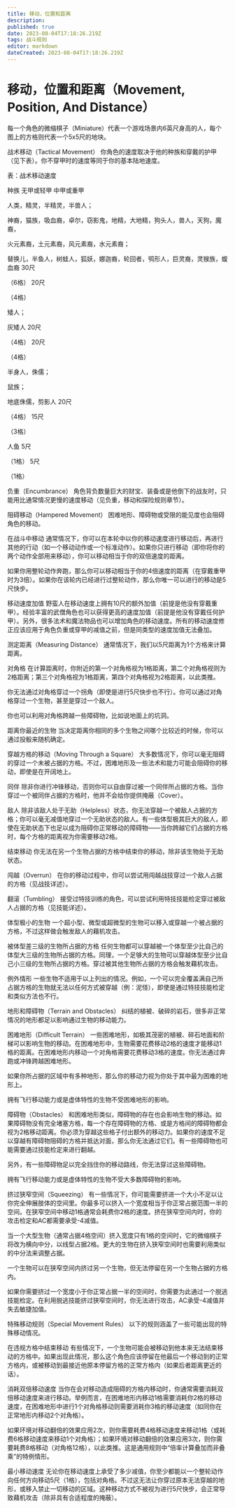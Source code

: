 ```yaml
---
title: 移动，位置和距离
description: 
published: true
date: 2023-08-04T17:18:26.219Z
tags: 战斗规则
editor: markdown
dateCreated: 2023-08-04T17:18:26.219Z
---
```


# 移动，位置和距离（Movement, Position, And Distance）
每一个角色的微缩棋子（Miniature）代表一个游戏场景内6英尺身高的人，每个图上的方格则代表一个5x5尺的地块。

战术移动（Tactical Movement）
你角色的速度取决于他的种族和穿戴的护甲（见下表）。你不穿甲时的速度等同于你的基本陆地速度。

 

表：战术移动速度

种族
 无甲或轻甲
 中甲或重甲
 
人类，精灵，半精灵，半兽人；

神裔，猫族，吸血裔，卓尔，窃影鬼，地精，大地精，狗头人，兽人，天狗，魔裔，

火元素裔，土元素裔，风元素裔，水元素裔；

替换儿，半鱼人，树蛙人，狐妖，娜迦裔，轮回者，鸮形人，巨灵裔，灵猴族，蝮血裔
 30尺

（6格）
 20尺

（4格）
 
矮人；

灰矮人
 20尺

（4格）
 20尺

（4格）
 
半身人，侏儒；

鼠族；

地底侏儒，剪影人
 20尺

（4格）
 15尺

（3格）
 
人鱼
 5尺

（1格）
 5尺

（1格）
 

 

负重（Encumbrance）
角色背负数量巨大的财宝、装备或是他倒下的战友时，只能用比通常情况更慢的速度移动（见负重，移动和探险规则章节）。

阻碍移动（Hampered Movement）
困难地形、障碍物或受限的能见度也会阻碍角色的移动。

在战斗中移动
通常情况下，你可以在本轮中以你的移动速度进行移动后，再进行其他的行动（如一个移动动作或一个标准动作）。如果你只进行移动（即你将你的两个动作全部用来移动），你可以移动相当于你的双倍速度的距离。

如果你用整轮动作奔跑，那么你可以移动相当于你的4倍速度的距离（在穿戴重甲时为3倍）。如果你在该轮内已经进行过整轮动作，那么你唯一可以进行的移动是5尺快步。

移动速度加值
野蛮人在移动速度上拥有10尺的额外加值（前提是他没有穿戴重甲）。经验丰富的武僧角色也可以获得更高的速度加值（前提是他没有穿戴任何护甲）。另外，很多法术和魔法物品也可以增加角色的移动速度。所有的移动速度修正应该应用于角色负重或穿甲的减值之前，但是同类型的速度加值无法叠加。

测定距离（Measuring Distance）
通常情况下，我们以5尺距离为1个方格来计算距离。

对角格
在计算距离时，你附近的第一个对角格视为1格距离，第二个对角格视则为2格距离；第三个对角格视为1格距离，第四个对角格视为2格距离，以此类推。

你无法通过对角格穿过一个拐角（即使是进行5尺快步也不行）。你可以通过对角格穿过一个生物，甚至是穿过一个敌人。

你也可以利用对角格跨越一些障碍物，比如说地面上的坑洞。

距离你最近的生物
当决定距离你相同的多个生物之间哪个比较近的时候，你可以通过投骰来随机确定。

穿越方格的移动（Moving Through a Square）
大多数情况下，你可以毫无阻碍的穿过一个未被占据的方格。不过，困难地形及一些法术和能力可能会阻碍你的移动，即使是在开阔地上。

同伴
除非你进行冲锋移动，否则你可以自由穿过被一个同伴所占据的方格。当你穿过一个被同伴占据的方格时，他并不会给你提供掩蔽（Cover）。

敌人
除非该敌人处于无助（Helpless）状态，你无法穿越一个被敌人占据的方格；你可以毫无减值地穿过一个无助状态的敌人。有一些体型极其巨大的敌人，即使在无助状态下也足以成为阻碍你正常移动的障碍物——当你跨越它们占据的方格时，每个方格的距离视为你需要移动2格。

结束移动
你无法在另一个生物占据的方格中结束你的移动，除非该生物处于无助状态。

闯越（Overrun）
在你的移动过程中，你可以尝试用闯越战技穿过一个敌人占据的方格（见战技详述）。

翻滚（Tumbling）
接受过特技训练的角色，可以尝试利用特技技能检定穿过被敌人占据的方格（见技能详述）。

体型极小的生物
一个超小型、微型或超微型的生物可以移入或穿越一个被占据的方格，不过这样做会触发敌人的藉机攻击。

被体型差三级的生物所占据的方格
任何生物都可以穿越被一个体型至少比自己的体型大三级的生物所占据的方格。同理，一个足够大的生物可以穿越体型至少比自己小三级的生物所占据的方格。穿过被其他生物所占据的方格会触发藉机攻击。

例外情形
一些生物不适用于以上列出的情况。例如，一个可以完全覆盖满自己所占据方格的生物就无法以任何方式被穿越（例：泥怪），即使是通过特技技能检定和类似方法也不行。

地形和障碍物（Terrain and Obstacles）
纠结的植被、破碎的岩石，很多非正常情况的地形都足以影响通过生物的移动能力。

困难地形（Difficult Terrain）
一些困难地形，如极其茂密的植被、碎石地面和阶梯可以影响生物的移动。在困难地形中，生物需要花费移动2格的速度才能移动1格的距离。在困难地形内移动一个对角格需要花费移动3格的速度。你无法通过奔跑或冲锋跨越困难地形。

如果你所占据的区域中有多种地形，那么你的移动力视为你处于其中最为困难的地形上。

拥有飞行移动能力或是虚体特性的生物不受困难地形的影响。

障碍物（Obstacles）
和困难地形类似，障碍物的存在也会影响生物的移动。如果障碍物没有完全堵塞方格，每一个存在障碍物的方格、或是方格间的障碍物都会视为2格移动距离。你必须为穿越这些格子付出额外的移动力。如果你的速度不足以穿越有障碍物阻碍的方格并抵达对面，那么你无法通过它们。有一些障碍物也可能需要通过技能检定来进行翻越。

另外，有一些障碍物足以完全挡住你的移动路线，你无法穿过这些障碍物。

拥有飞行移动能力或是虚体特性的生物不受大多数障碍物的影响。

挤过狭窄空间（Squeezing）
有一些情况下，你可能需要挤进一个大小不足以让你完全伸展肢体的空间里。你最多可以挤入一个宽度相当于你正常占据范围一半的空间。在狭窄空间中移动1格通常会耗费你2格的速度。挤在狭窄空间内时，你的攻击检定和AC都需要承受-4减值。

当一个大型生物（通常占据4格空间）挤入宽度只有1格的空间时，它的微缩棋子将改为横向中分，以线型占据2格。更大的生物在挤入狭窄空间时也需要利用类似的中分法来调整占据。

一个生物可以在狭窄空间内挤过另一个生物，但无法停留在另一个生物占据的方格内。

如果你需要挤过一个宽度小于你正常占据一半的空间时，你需要为此通过一个脱逃技能检定。在利用脱逃技能挤过狭窄空间时，你无法进行攻击，AC承受-4减值并失去敏捷加值。

特殊移动规则（Special Movement Rules）
以下的规则涵盖了一些可能出现的特殊移动情况。

在违规方格中结束移动
有些情况下，一个生物可能会被移动到他本来无法结束移动的方格中。如果出现此情况，那么这个角色应该停留在他最后一个移动到的正常方格内，或被移动到最接近他原本停留方格的正常方格内（如果后者距离更近的话）。

消耗双倍移动速度
当你在会对移动造成阻碍的方格内移动时，你通常需要消耗双倍移动速度来进行移动。举例而言，在困难地形内移动1格需要消耗你2格的移动速度，在困难地形中进行1个对角格移动则需要消耗你3格的移动速度（如同你在正常地形内移动2个对角格）。

如果环境对移动翻倍的效果应用2次，则你需要耗费4格移动速度来移动1格（或耗费6格移动速度来移动1个对角格）；如果环境对移动翻倍的效果应用3次，则你需要耗费8格移动（对角格12格），以此类推。这是通用规则中“倍率计算叠加而非叠乘”的特例情形。

最小移动速度
无论你在移动速度上承受了多少减值，你至少都能以一个整轮动作向任何方向移动5尺（1格），包括对角格。不过这无法让你穿过原本无法穿越的地形，或移入禁止一切移动的区域。这种移动方式不被视为进行5尺快步，会正常导致藉机攻击（除非具有合适程度的掩蔽）。



 

